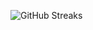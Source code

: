 ![GitHub Streaks](https://github-streaks-mqc9.onrender.com/streak/happilli/image?theme=midnight&cache_bust=1743738947&lang=ja)

